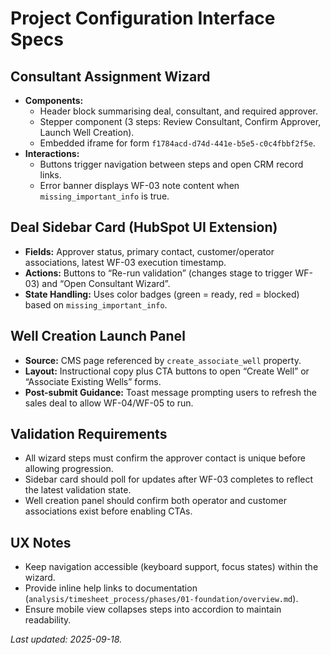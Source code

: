 # Project Configuration Interface Specs

## Consultant Assignment Wizard
- **Components:**
  - Header block summarising deal, consultant, and required approver.
  - Stepper component (3 steps: Review Consultant, Confirm Approver, Launch Well Creation).
  - Embedded iframe for form `f1784acd-d74d-441e-b5e5-c0c4fbbf2f5e`.
- **Interactions:**
  - Buttons trigger navigation between steps and open CRM record links.
  - Error banner displays WF-03 note content when `missing_important_info` is true.

## Deal Sidebar Card (HubSpot UI Extension)
- **Fields:** Approver status, primary contact, customer/operator associations, latest WF-03 execution timestamp.
- **Actions:** Buttons to “Re-run validation” (changes stage to trigger WF-03) and “Open Consultant Wizard”.
- **State Handling:** Uses color badges (green = ready, red = blocked) based on `missing_important_info`.

## Well Creation Launch Panel
- **Source:** CMS page referenced by `create_associate_well` property.
- **Layout:** Instructional copy plus CTA buttons to open “Create Well” or “Associate Existing Wells” forms.
- **Post-submit Guidance:** Toast message prompting users to refresh the sales deal to allow WF-04/WF-05 to run.

## Validation Requirements
- All wizard steps must confirm the approver contact is unique before allowing progression.
- Sidebar card should poll for updates after WF-03 completes to reflect the latest validation state.
- Well creation panel should confirm both operator and customer associations exist before enabling CTAs.

## UX Notes
- Keep navigation accessible (keyboard support, focus states) within the wizard.
- Provide inline help links to documentation (`analysis/timesheet_process/phases/01-foundation/overview.md`).
- Ensure mobile view collapses steps into accordion to maintain readability.

_Last updated: 2025-09-18._

